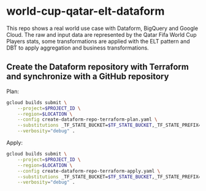 # world-cup-qatar-elt-dataform

This repo shows a real world use case with Dataform, BigQuery and Google Cloud. 
The raw and input data are represented by the Qatar Fifa World Cup Players stats, 
some transformations are applied with the ELT pattern and DBT to apply aggregation and business transformations.

## Create the Dataform repository with Terraform and synchronize with a GitHub repository

Plan:

```bash
gcloud builds submit \
    --project=$PROJECT_ID \
    --region=$LOCATION \
    --config create-dataform-repo-terraform-plan.yaml \
    --substitutions _TF_STATE_BUCKET=$TF_STATE_BUCKET,_TF_STATE_PREFIX=$TF_STATE_PREFIX,_DATAFORM_REPO_NAME=$DATAFORM_REPO_NAME,_DATAFORM_SA=$DATAFORM_SA \
    --verbosity="debug" .
```

Apply:

```bash
gcloud builds submit \
    --project=$PROJECT_ID \
    --region=$LOCATION \
    --config create-dataform-repo-terraform-apply.yaml \
    --substitutions _TF_STATE_BUCKET=$TF_STATE_BUCKET,_TF_STATE_PREFIX=$TF_STATE_PREFIX,_DATAFORM_REPO_NAME=$DATAFORM_REPO_NAME,_DATAFORM_SA=$DATAFORM_SA \
    --verbosity="debug" .
```